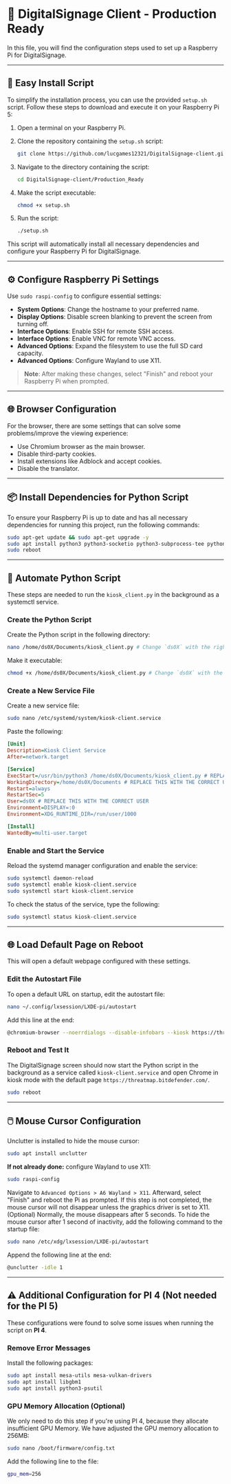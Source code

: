 # 🎉 DigitalSignage Client - Production Ready
In this file, you will find the configuration steps used to set up a Raspberry Pi for DigitalSignage.

------------------------------------------------------------------------
## 🚀 Easy Install Script
To simplify the installation process, you can use the provided `setup.sh` script. Follow these steps to download and execute it on your Raspberry Pi 5:

1. Open a terminal on your Raspberry Pi.
2. Clone the repository containing the `setup.sh` script:
    ```bash
    git clone https://github.com/lucgames12321/DigitalSignage-client.git
    ```

3. Navigate to the directory containing the script:
    ```bash
    cd DigitalSignage-client/Production_Ready
    ```

4. Make the script executable:
    ```bash
    chmod +x setup.sh
    ```

5. Run the script:
    ```bash
    ./setup.sh
    ```
This script will automatically install all necessary dependencies and configure your Raspberry Pi for DigitalSignage.

------------------------------------------------------------------------
## ⚙️ Configure Raspberry Pi Settings

Use `sudo raspi-config` to configure essential settings:
- **System Options**: Change the hostname to your preferred name.
- **Display Options**: Disable screen blanking to prevent the screen from turning off.
- **Interface Options**: Enable SSH for remote SSH access.
- **Interface Options**: Enable VNC for remote VNC access.
- **Advanced Options**: Expand the filesystem to use the full SD card capacity.
- **Advanced Options**: Configure Wayland to use X11.

> **Note**: After making these changes, select "Finish" and reboot your Raspberry Pi when prompted.

------------------------------------------------------------------------
## 🌐 Browser Configuration

For the browser, there are some settings that can solve some problems/improve the viewing experience:
- Use Chromium browser as the main browser.
- Disable third-party cookies.
- Install extensions like Adblock and accept cookies.
- Disable the translator.

------------------------------------------------------------------------
## 📦 Install Dependencies for Python Script
To ensure your Raspberry Pi is up to date and has all necessary dependencies for running this project, run the following commands:

```bash
sudo apt-get update && sudo apt-get upgrade -y
sudo apt install python3 python3-socketio python3-subprocess-tee python3-websocket xdotool unclutter chromium-browser
sudo reboot
```

------------------------------------------------------------------------
## 🔄 Automate Python Script
These steps are needed to run the `kiosk_client.py` in the background as a systemctl service.

### Create the Python Script

Create the Python script in the following directory:
```sh
nano /home/ds0X/Documents/kiosk_client.py # Change `ds0X` with the right user
```

Make it executable:
```sh
chmod +x /home/ds0X/Documents/kiosk_client.py # Change `ds0X` with the right user
```

### Create a New Service File
Create a new service file:
```sh
sudo nano /etc/systemd/system/kiosk-client.service
```

Paste the following:
```ini
[Unit]
Description=Kiosk Client Service
After=network.target

[Service]
ExecStart=/usr/bin/python3 /home/ds0X/Documents/kiosk_client.py # REPLACE THIS WITH THE CORRECT USER
WorkingDirectory=/home/ds0X/Documents # REPLACE THIS WITH THE CORRECT USER
Restart=always
RestartSec=5
User=ds0X # REPLACE THIS WITH THE CORRECT USER
Environment=DISPLAY=:0
Environment=XDG_RUNTIME_DIR=/run/user/1000

[Install]
WantedBy=multi-user.target
```

### Enable and Start the Service
Reload the systemd manager configuration and enable the service:
```sh
sudo systemctl daemon-reload
sudo systemctl enable kiosk-client.service
sudo systemctl start kiosk-client.service
```

To check the status of the service, type the following:
```sh
sudo systemctl status kiosk-client.service
```

------------------------------------------------------------------------
## 🌐 Load Default Page on Reboot
This will open a default webpage configured with these settings.

### Edit the Autostart File
To open a default URL on startup, edit the autostart file:
```sh
nano ~/.config/lxsession/LXDE-pi/autostart
```

Add this line at the end:
```sh
@chromium-browser --noerrdialogs --disable-infobars --kiosk https://threatmap.bitdefender.com/
```

### Reboot and Test It
The DigitalSignage screen should now start the Python script in the background as a service called `kiosk-client.service` and open Chrome in kiosk mode with the default page `https://threatmap.bitdefender.com/`.
```sh
sudo reboot
```

------------------------------------------------------------------------
## 🖱️ Mouse Cursor Configuration
Unclutter is installed to hide the mouse cursor:
```bash
sudo apt install unclutter
```

**If not already done:** configure Wayland to use X11:
```bash
sudo raspi-config
```

Navigate to `Advanced Options > A6 Wayland > X11`. Afterward, select "Finish" and reboot the Pi as prompted. If this step is not completed, the mouse cursor will not disappear unless the graphics driver is set to X11.
(Optional) Normally, the mouse disappears after 5 seconds. To hide the mouse cursor after 1 second of inactivity, add the following command to the startup file:
```bash
sudo nano /etc/xdg/lxsession/LXDE-pi/autostart
```

Append the following line at the end:
```bash
@unclutter -idle 1
```
------------------------------------------------------------------------
## ⚠️ Additional Configuration for PI 4 (Not needed for the PI 5)
These configurations were found to solve some issues when running the script on **PI 4**.

### Remove Error Messages
Install the following packages:
```bash
sudo apt install mesa-utils mesa-vulkan-drivers
sudo apt install libgbm1
sudo apt install python3-psutil
```

### GPU Memory Allocation (Optional)
We only need to do this step if you're using PI 4, because they allocate insufficient GPU Memory. We have adjusted the GPU memory allocation to 256MB:
```bash
sudo nano /boot/firmware/config.txt
```

Add the following line to the file:
```bash
gpu_mem=256
```
